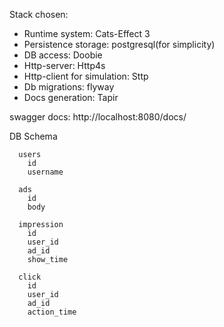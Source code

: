 Stack chosen: 
  - Runtime system: Cats-Effect 3
  - Persistence storage: postgresql(for simplicity)
  - DB access: Doobie
  - Http-server: Http4s
  - Http-client for simulation: Sttp
  - Db migrations: flyway
  - Docs generation: Tapir 

swagger docs: http://localhost:8080/docs/

DB Schema 
```  
  users
    id 
    username

  ads
    id 
    body
  
  impression
    id 
    user_id 
    ad_id 
    show_time 

  click 
    id 
    user_id 
    ad_id 
    action_time  
   